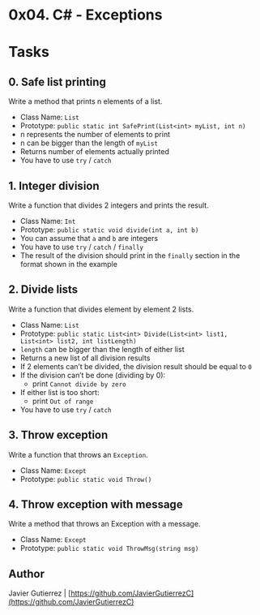 # 0x04. C# - Exceptions

# Tasks

## 0. Safe list printing
Write a method that prints n elements of a list.

* Class Name: ```List```
* Prototype: ```public static int SafePrint(List<int> myList, int n)```
* n represents the number of elements to print
* n can be bigger than the length of ```myList```
* Returns number of elements actually printed
* You have to use ```try``` / ```catch```
             
## 1. Integer division
Write a function that divides 2 integers and prints the result.

* Class Name: ```Int```
* Prototype: ```public static void divide(int a, int b)```
* You can assume that ```a``` and ```b``` are integers
* You have to use ```try``` / ```catch``` / ```finally```
* The result of the division should print in the ```finally``` section in the format shown in the example

## 2. Divide lists 
Write a function that divides element by element 2 lists.

* Class Name: ```List```
* Prototype: ```public static List<int> Divide(List<int> list1, List<int> list2, int listLength)```
* ```length``` can be bigger than the length of either list
* Returns a new list of all division results
* If 2 elements can’t be divided, the division result should be equal to ```0```
* If the division can’t be done (dividing by 0):
    * print ```Cannot divide by zero```
* If either list is too short:
    * print ```Out of range```
* You have to use ```try``` / ```catch```

## 3. Throw exception
Write a function that throws an ```Exception```.

* Class Name: ```Except```
* Prototype: ```public static void Throw()```

## 4. Throw exception with message
Write a method that throws an Exception with a message.

* Class Name: ```Except```
* Prototype: ```public static void ThrowMsg(string msg)```



## Author

Javier Gutierrez  | [https://github.com/JavierGutierrezC](https://github.com/JavierGutierrezC)